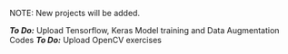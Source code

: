 NOTE: New projects will be added.

___To Do:___  Upload Tensorflow, Keras Model training and Data Augmentation Codes
___To Do:___  Upload OpenCV exercises